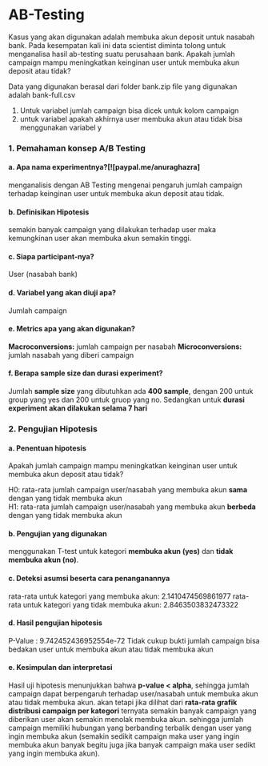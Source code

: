 # AB-Testing

Kasus yang akan digunakan adalah membuka akun deposit untuk nasabah bank. Pada kesempatan kali ini data scientist diminta tolong untuk menganalisa hasil ab-testing suatu perusahaan bank. Apakah jumlah campaign mampu meningkatkan keinginan user untuk membuka akun deposit atau tidak?

Data yang digunakan berasal dari folder bank.zip file yang digunakan 
adalah bank-full.csv

1. Untuk variabel jumlah campaign bisa dicek untuk kolom campaign 
2. untuk variabel apakah akhirnya user membuka akun atau tidak bisa menggunakan variabel y

### 1. Pemahaman konsep A/B Testing
#### a. Apa nama experimentnya?[![paypal.me/anuraghazra]
menganalisis dengan AB Testing mengenai pengaruh jumlah campaign terhadap keinginan user untuk membuka akun deposit atau tidak.

#### b. Definisikan Hipotesis
semakin banyak campaign yang dilakukan terhadap user maka kemungkinan user akan membuka akun semakin tinggi.

#### c. Siapa participant-nya?
User (nasabah bank)

#### d. Variabel yang akan diuji apa?
Jumlah campaign 

#### e. Metrics apa yang akan digunakan?
**Macroconversions:** jumlah campaign per nasabah
**Microconversions:** jumlah nasabah yang diberi campaign

#### f. Berapa sample size dan durasi experiment?
Jumlah **sample size** yang dibutuhkan ada **400 sample**, dengan 200 untuk group yang yes dan 200 untuk gruop yang no. Sedangkan untuk **durasi experiment akan dilakukan selama 7 hari**

### 2. Pengujian Hipotesis
#### a. Penentuan hipotesis
Apakah jumlah campaign mampu meningkatkan keinginan user untuk membuka akun deposit atau tidak?

H0: rata-rata jumlah campaign user/nasabah yang membuka akun **sama** dengan yang tidak membuka akun  <br>
H1: rata-rata jumlah campaign user/nasabah yang membuka akun **berbeda** dengan yang tidak membuka akun

#### b. Pengujian yang digunakan
menggunakan T-test untuk kategori **membuka akun (yes)** dan **tidak membuka akun (no)**. 

#### c. Deteksi asumsi beserta cara penanganannya
rata-rata untuk kategori yang membuka akun: 2.1410474569861977
rata-rata untuk kategori yang tidak membuka akun: 2.8463503832473322

#### d. Hasil pengujian hipotesis
P-Value : 9.742452436952554e-72
Tidak cukup bukti jumlah campaign bisa bedakan user untuk membuka akun atau tidak membuka akun

#### e. Kesimpulan dan interpretasi
Hasil uji hipotesis menunjukkan bahwa **p-value < alpha**, sehingga jumlah campaign dapat berpengaruh terhadap user/nasabah untuk membuka akun atau tidak membuka akun. akan tetapi jika dilihat dari **rata-rata grafik distribusi campaign per kategori** ternyata semakin banyak campaign yang diberikan user akan semakin menolak membuka akun. sehingga jumlah campaign memiliki hubungan yang berbanding terbalik dengan user yang ingin membuka akun (semakin sedikit campaign maka user yang ingin membuka akun banyak begitu juga jika banyak campaign maka user sedikt yang ingin membuka akun).


